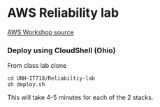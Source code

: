 # AWS Reliability lab

[AWS Workshop source](https://catalog.workshops.aws/well-architected-reliability/en-US)

### Deploy using CloudShell  (Ohio)
From class lab clone
```
cd UNH-IT718/Reliabiltiy-lab
sh deploy.sh
```

This will take 4-5 minutes for each of the 2 stacks.
